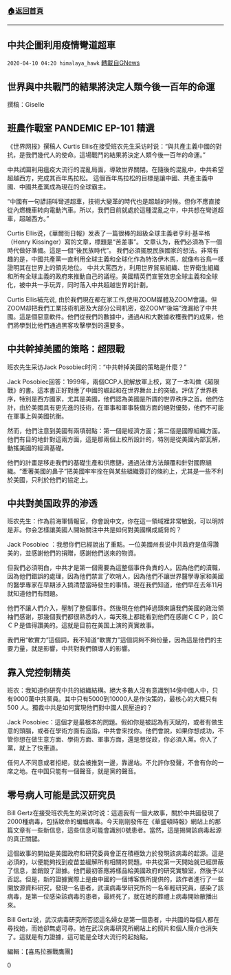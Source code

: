 ###  [:house:返回首頁](https://github.com/ourhimalayas/txt)
---

## 中共企圖利用疫情彎道超車
`2020-04-10 04:20 himalaya_hawk` [轉載自GNews](https://gnews.org/zh-hant/168226/)

## **世界與中共戰鬥的結果將決定人類今後一百年的命運**

撰稿：Giselle

## **班農作戰室 PANDEMIC EP-101 精選**

《世界网报》撰稿人 Curtis Ellis在接受班农先生采访时说：“與共產主義中國的對抗，是我們幾代人的使命。這場戰鬥的結果將決定人類今後一百年的命運。”

中共試圖利用瘟疫大流行的混亂局面，導致世界關閉。在隨後的混亂中，中共希望超越西方，完成其百年馬拉松。 這個百年馬拉松的目標是讓中國、共產主義中國、中國共產黨成為現在的全球霸主。

“中國有一句諺語叫彎道超車，技術大變革的時代也是超越的时候。但你不應直接從內燃機車转向電動汽車。所以，我們目前就處於這種混亂之中，中共想在彎道超車，超越西方。”

Curtis Ellis说，《華爾街日報》发表了一篇很棒的超級全球主義者亨利·基辛格（Henry Kissinger）寫的文章，標題是“苦差事”。 文章认为，我們必須為下一個時代做好準備。這是一個“後民族時代”。 我們必須擺脫民族國家的想法。非常有趣的是，中國共產黨一直利用全球主義和全球化作為特洛伊木馬，就像布谷鳥一樣證明其在世界上的領先地位。 中共大罵西方，利用世界貿易組織、世界衛生組織和所有全球主義的政府來推動自己的議程。美國精英們宣誓效忠全球主義和全球化，被中共一手玩弄，同时落入中共超越世界的計劃。

Curtis Ellis補充说, 由於我們現在都在家工作,使用ZOOM媒體及ZOOM會議。但ZOOM却把我們工業技術机密及大部分公司机密，從ZOOM“後端”洩漏給了中共國。這是個惡意軟件。他們從我們的數據中，通過Al和大數據收穫我們的成果，他們將學到比他們通過黑客攻擊學到的還要多。



## **中共幹掉美國的策略：超限戰**

班农先生采访Jack Posobiec时问：“中共幹掉美國的策略是什麼？”

Jack Posobiec回答：1999年，兩個CCP人民解放軍上校，寫了一本叫做《超限戰》的書。這本書正好對應了中國的崛起和在世界舞台上的突破。評估了世界秩序，特別是西方國家，尤其是美國，他們認為美國是所謂的世界秩序之首。他們估計，由於美國具有更先進的技術，在軍事和軍事裝備方面的絕對優勢，他們不可能在軍事上與美國抗衡。

然而，他們注意到美國有兩項弱點：第一個是經濟方面；第二個是國際組織方面。他們有目的地針對這兩方面，這是那兩個上校所設計的，特別是從美國內部瓦解，動搖美國的經濟基礎。

他們的計畫是移走我們的基礎生產和供應鏈，通過法律方法顛覆和針對國際組織。“牽著美國的鼻子”把美國牢牢拴在與某些組織簽訂的條約上，尤其是一些不利於美國，只利於他們的協定上。



## **中共對美国政界的渗透**

班农先生：作為前海軍情報官，你會說中文，你在這一領域裡非常敏銳，可以明辨是非。你会怎樣讓美國人開始關注中共是如何對美國構成威脅的？

Jack Posobiec ：我想你們已經說出了重點。一位美國州長说中共政府是值得讚美的，並感謝他們的捐贈，感謝他們送來的物資。

但我們必須明白，中共才是第一個需要為這整個事件負責的人。因為他們的瀆職，因為他們錯誤的處理，因為他們禁言了吹哨人，因為他們不讓世界醫學專家和美國的醫學專家在早期涉入搞清楚當時發生的事情。現在我們知道，他們早在去年11月就知道他們有問題。

他們不讓人們介入，壓制了整個事件。然後現在他們掉過頭來讓我們美國的政治領袖們感谢，那幾個我們都很熟悉的人，每天晚上都能看到他們在感謝ＣＣＰ，說ＣＣＰ是值得讚美的。這就是目前在美国上演的真實故事。

我們用“軟實力”這個詞，我不知道“軟實力”這個詞夠不夠份量，因為這是他們的主要力量，就是影響，中共對我們領導人的影響。

## **靠入党控制精英**

班农：我知道你研究中共的組織結構。絕大多數人沒有意識到14億中國人中，只有9000萬中共黨員。其中只有5000到10000人是作決策的，最核心的大概只有500 人。獨裁中共是如何實現他們對中國人民壓迫的？

Jack Posobiec：這個才是最根本的問題。假如你是被認為有天賦的，或者有做生意的頭腦，或者在學術方面有造詣，中共會來找你。他們會說，如果你想成功，不管你想在做生意方面、學術方面、軍事方面，還是想從政，你必須入黨。你入了黨，就上了快車道。

任何人不同意或者拒絕，就会被推到一邊，靠邊站。不允許你發聲，不會有你的一席之地。在中国只能有一個聲音，就是黨的聲音。



## **零号病人可能是武汉研究员**

Bill Gertz在接受班农先生的采访时说：這週我有一個大故事，關於中共國發現了2000種病毒，包括致命的蝙蝠病毒。今天剛剛發佈在《華盛頓時報》網站上的那篇文章有一些新信息，這些信息可能會識別0號患者。當然，這是揭開該病毒起源的真正關鍵。

這個故事的開始是美國政府和研究委員會正在積極致力於發現該病毒的起源。這是必須的，以便能夠找到疫苗並緩解所有相關的問題。中共從第一天開始就已經屏蔽了信息，並銷毀了證據。他們最初答應將樣品給美國政府的研究實驗室，然後予以否認。但是，新的證據實際上是由中國的一個博客族所提供的，該作者進行了一些開放源資料研究，發現一名患者，武漢病毒學研究所的一名年輕研究員，感染了該病毒，是第一位感染該病毒的患者，最終死了，就在她的葬禮上病毒開始散播出來。

Bill Gertz说，武汉病毒研究所否認這名婦女是第一個患者，中共國的每個人都在尋找她，而她卻無處可尋。她在武汉病毒研究所網站上的照片和個人簡介也消失了。這就是有力證據，這可能是全球大流行的起始點。



編輯：【喜馬拉雅戰鷹團】

0
